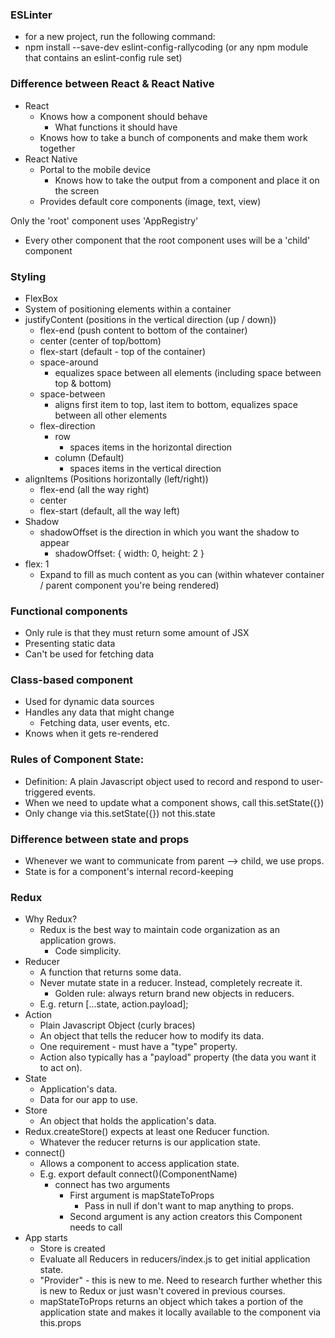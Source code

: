 ### ESLinter
  - for a new project, run the following command:
  - npm install --save-dev eslint-config-rallycoding (or any npm module that contains an eslint-config rule set)

### Difference between React & React Native
  - React
    - Knows how a component should behave
      - What functions it should have
    - Knows how to take a bunch of components and make them work together
  - React Native
    - Portal to the mobile device
      - Knows how to take the output from a component and place it on the screen
    - Provides default core components (image, text, view)

Only the 'root' component uses 'AppRegistry'
 - Every other component that the root component uses will be a 'child' component

### Styling
 - FlexBox
  - System of positioning elements within a container
  - justifyContent (positions in the vertical direction (up / down))
    - flex-end (push content to bottom of the container)
    - center (center of top/bottom)
    - flex-start (default - top of the container)
    - space-around
      - equalizes space between all elements (including space between top & bottom)
    - space-between
      - aligns first item to top, last item to bottom, equalizes space between all other elements
    - flex-direction
      - row
        - spaces items in the horizontal direction
      - column (Default)
        - spaces items in the vertical direction
  - alignItems (Positions horizontally (left/right))
    - flex-end (all the way right)
    - center
    - flex-start (default, all the way left)
  - Shadow
    - shadowOffset is the direction in which you want the shadow to appear
      - shadowOffset: { width: 0, height: 2 }
  - flex: 1
    - Expand to fill as much content as you can (within whatever container / parent component you're being rendered)

### Functional components
  - Only rule is that they must return some amount of JSX
  - Presenting static data
  - Can't be used for fetching data

### Class-based component
  - Used for dynamic data sources
  - Handles any data that might change
    - Fetching data, user events, etc.
  - Knows when it gets re-rendered

### Rules of Component State:
  - Definition: A plain Javascript object used to record and respond to user-triggered events.
  - When we need to update what a component shows, call this.setState({})
  - Only change via this.setState({}) not this.state

### Difference between state and props
  - Whenever we want to communicate from parent --> child, we use props.
  - State is for a component's internal record-keeping

### Redux
  - Why Redux?
    - Redux is the best way to maintain code organization as an application grows.
      - Code simplicity.
  - Reducer
    - A function that returns some data.
    - Never mutate state in a reducer. Instead, completely recreate it.
      - Golden rule: always return brand new objects in reducers.
    - E.g. return [...state, action.payload];
  - Action
    - Plain Javascript Object (curly braces)
    - An object that tells the reducer how to modify its data.
    - One requirement - must have a "type" property.
    - Action also typically has a "payload" property (the data you want it to act on).
  - State
    - Application's data.
    - Data for our app to use.
  - Store
    - An object that holds the application's data.
  - Redux.createStore() expects at least one Reducer function.
    - Whatever the reducer returns is our application state.
  - connect()
    - Allows a component to access application state.
    - E.g. export default connect()(ComponentName)
      - connect has two arguments
        - First argument is mapStateToProps
          - Pass in null if don't want to map anything to props.
        - Second argument is any action creators this Component needs to call
  - App starts
    - Store is created
    - Evaluate all Reducers in reducers/index.js to get initial application state.
    - "Provider" - this is new to me. Need to research further whether this is new to Redux or just wasn't covered in previous courses.
    - mapStateToProps returns an object which takes a portion of the application state and makes it locally available to the component via this.props
